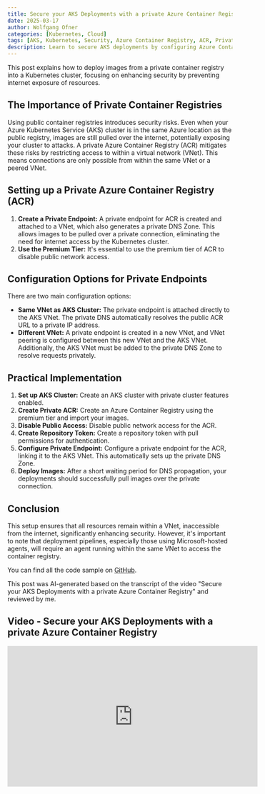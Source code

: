 ```yaml
---
title: Secure your AKS Deployments with a private Azure Container Registry
date: 2025-03-17
author: Wolfgang Ofner
categories: [Kubernetes, Cloud]
tags: [AKS, Kubernetes, Security, Azure Container Registry, ACR, Private Endpoint]
description: Learn to secure AKS deployments by configuring Azure Container Registry for private connections, ensuring protection from external threats.
---
```


This post explains how to deploy images from a private container registry into a Kubernetes cluster, focusing on enhancing security by preventing internet exposure of resources.

## The Importance of Private Container Registries

Using public container registries introduces security risks. Even when your Azure Kubernetes Service (AKS) cluster is in the same Azure location as the public registry, images are still pulled over the internet, potentially exposing your cluster to attacks. A private Azure Container Registry (ACR) mitigates these risks by restricting access to within a virtual network (VNet). This means connections are only possible from within the same VNet or a peered VNet.

## Setting up a Private Azure Container Registry (ACR)

1. **Create a Private Endpoint:** A private endpoint for ACR is created and attached to a VNet, which also generates a private DNS Zone. This allows images to be pulled over a private connection, eliminating the need for internet access by the Kubernetes cluster.
2. **Use the Premium Tier:** It's essential to use the premium tier of ACR to disable public network access.

## Configuration Options for Private Endpoints

There are two main configuration options:

- **Same VNet as AKS Cluster:** The private endpoint is attached directly to the AKS VNet. The private DNS automatically resolves the public ACR URL to a private IP address.
- **Different VNet:** A private endpoint is created in a new VNet, and VNet peering is configured between this new VNet and the AKS VNet. Additionally, the AKS VNet must be added to the private DNS Zone to resolve requests privately.

## Practical Implementation

1. **Set up AKS Cluster:** Create an AKS cluster with private cluster features enabled.
2. **Create Private ACR:** Create an Azure Container Registry using the premium tier and import your images.
3. **Disable Public Access:** Disable public network access for the ACR.
4. **Create Repository Token:** Create a repository token with pull permissions for authentication.
5. **Configure Private Endpoint:** Configure a private endpoint for the ACR, linking it to the AKS VNet. This automatically sets up the private DNS Zone.
6. **Deploy Images:** After a short waiting period for DNS propagation, your deployments should successfully pull images over the private connection.

## Conclusion

This setup ensures that all resources remain within a VNet, inaccessible from the internet, significantly enhancing security. However, it's important to note that deployment pipelines, especially those using Microsoft-hosted agents, will require an agent running within the same VNet to access the container registry.

You can find all the code sample on <a href="https://github.com/WolfgangOfner/Youtube/tree/main/Secure%20your%20AKS%20Deployments%20with%20a%20private%20Azure%20Container%20Registry" target="_blank" rel="noopener noreferrer">GitHub</a>.

This post was AI-generated based on the transcript of the video "Secure your AKS Deployments with a private Azure Container Registry" and reviewed by me.

## Video - Secure your AKS Deployments with a private Azure Container Registry

<iframe width="560" height="315" src="https://www.youtube.com/embed/6ECPV2Imtac" title="YouTube video player" frameborder="0" allow="accelerometer; autoplay; clipboard-write; encrypted-media; gyroscope; picture-in-picture; web-share" referrerpolicy="strict-origin-when-cross-origin" allowfullscreen></iframe>